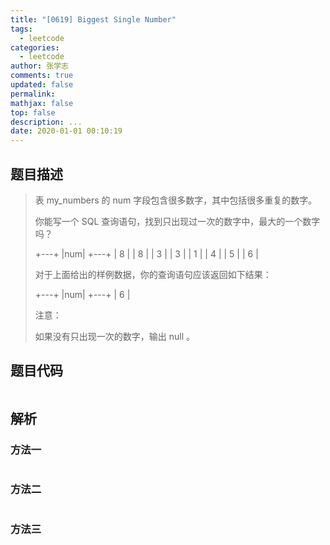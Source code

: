 ```yaml
---
title: "[0619] Biggest Single Number"
tags:
  - leetcode
categories:
  - leetcode
author: 张学志
comments: true
updated: false
permalink:
mathjax: false
top: false
description: ...
date: 2020-01-01 00:10:19
---
```


## 题目描述

> 表 my_numbers 的 num 字段包含很多数字，其中包括很多重复的数字。 
> 
> 你能写一个 SQL 查询语句，找到只出现过一次的数字中，最大的一个数字吗？ 
> 
> +---+
> |num|
> +---+
> | 8 |
> | 8 |
> | 3 |
> | 3 |
> | 1 |
> | 4 |
> | 5 |
> | 6 | 
> 
> 
> 对于上面给出的样例数据，你的查询语句应该返回如下结果： 
> 
> +---+
> |num|
> +---+
> | 6 |
> 
> 
> 注意： 
> 
> 如果没有只出现一次的数字，输出 null 。 
> 
> 
> 

## 题目代码

```cpp

```

## 解析

### 方法一

```cpp

```

### 方法二

```cpp

```

### 方法三

```cpp

```

